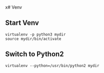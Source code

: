 x# Venv

## Start Venv
```
virtualenv -p python3 mydir
source mydir/bin/activate
```

## Switch to Python2
```
virtualenv --python=/usr/bin/python2 mydir
```